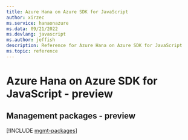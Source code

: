 ```yaml
---
title: Azure Hana on Azure SDK for JavaScript
author: xirzec
ms.service: hanaonazure
ms.data: 09/21/2022
ms.devlang: javascript
ms.author: jeffish
description: Reference for Azure Hana on Azure SDK for JavaScript
ms.topic: reference
---
```

# Azure Hana on Azure SDK for JavaScript - preview

## Management packages - preview
[!INCLUDE [mgmt-packages](hana-on-azure-mgmt-index.md)]
